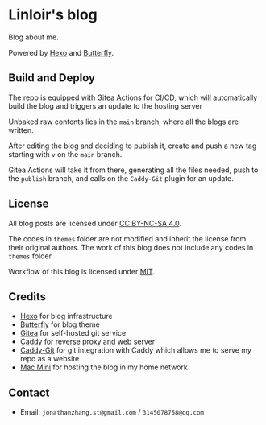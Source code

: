 # Linloir's blog

Blog about me.

Powered by [Hexo](https://hexo.io/) and [Butterfly](https://github.com/jerryc127/hexo-theme-butterfly).

## Build and Deploy

The repo is equipped with [Gitea Actions](https://docs.gitea.io/en-us/actions/) for CI/CD, which will automatically build the blog and triggers an update to the hosting server

Unbaked raw contents lies in the `main` branch, where all the blogs are written.

After editing the blog and deciding to publish it, create and push a new tag starting with `v` on the `main` branch.

Gitea Actions will take it from there, generating all the files needed, push to the `publish` branch, and calls on the `Caddy-Git` plugin for an update.

## License

All blog posts are licensed under [CC BY-NC-SA 4.0](https://creativecommons.org/licenses/by-nc-sa/4.0/).

The codes in `themes` folder are not modified and inherit the license from their original authors. The work of this blog does not include any codes in `themes` folder.

Workflow of this blog is licensed under [MIT](https://opensource.org/licenses/MIT).

## Credits

- [Hexo](https://hexo.io/) for blog infrastructure
- [Butterfly](https://github.com/jerryc127/hexo-theme-butterfly) for blog theme
- [Gitea](https://gitea.io/) for self-hosted git service
- [Caddy](https://caddyserver.com/) for reverse proxy and web server
- [Caddy-Git](https://github.com/greenpau/caddy-git) for git integration with Caddy which allows me to serve my repo as a website
- [Mac Mini](https://www.apple.com/mac-mini/) for hosting the blog in my home network

## Contact

- Email: `jonathanzhang.st@gmail.com` / `3145078758@qq.com`
